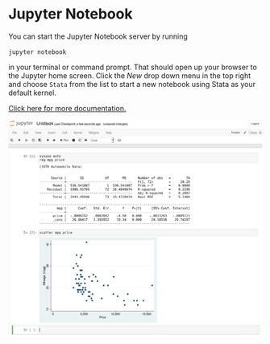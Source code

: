 # Jupyter Notebook

You can start the Jupyter Notebook server by running

```
jupyter notebook
```

in your terminal or command prompt. That should open up your browser to the
Jupyter home screen. Click the *New*  drop down menu in the top right and choose
`Stata` from the list to start a new notebook using Stata as your default
kernel.

[Click here for more documentation.](https://jupyter-notebook.readthedocs.io/en/stable/notebook.html)

![](../img/jupyter_notebook.png)
